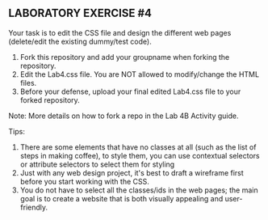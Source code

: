 ## LABORATORY EXERCISE #4 ##
Your task is to edit the CSS file and design the different web pages (delete/edit the existing dummy/test code).
1. Fork this repository and add your groupname when forking the repository.
2. Edit the Lab4.css file. You are NOT allowed to modify/change the HTML files.
3. Before your defense, upload your final edited Lab4.css file to your forked repository.

Note: More details on how to fork a repo in the Lab 4B Activity guide.

Tips: 
1. There are some elements that have no classes at all (such as the list of steps in making coffee), to style them, 
you can use contextual selectors or attribute selectors to select them for styling
2. Just with any web design project, it's best to draft a wireframe first before you start working with the CSS.
3. You do not have to select all the classes/ids in the web pages; 
the main goal is to create a website that is both visually appealing and user-friendly.
